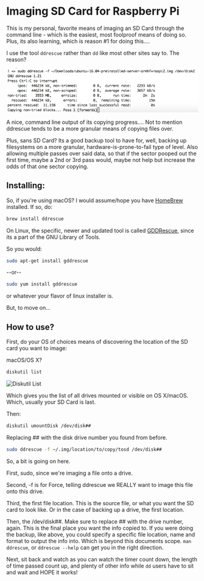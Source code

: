 # Imaging SD Card for Raspberry Pi

This is my personal, favorite means of imaging an SD Card through the command line - which is the easiest, most foolproof means of doing so. Plus, its also learning, which is reason #1 for doing this....

I use the tool `ddrescue` rather than `dd` like most other sites say to. The reason?

![DDRescue Command Line GUI](./ddrescue_ex.jpg)

A nice, command line output of its copying progress.... Not to mention ddrescue tends to be a more granular means of copying files over.

Plus, sans SD Card? Its a good backup tool to have for, well, backing up filesystems on a more granular, hardware-is-prone-to-fail type of level. Also allowing multiple passes over said data, so that if the sector pooped out the first time, maybe a 2nd or 3rd pass would, maybe not help but increase the odds of that one sector copying.

## Installing:

So, if you're using macOS? I would assume/hope you have [HomeBrew][a5d30315] installed. If so, do:

[a5d30315]: brew.sh "HomeBrew - The Missing Package Manager for OS X"

```bash
brew install ddrescue
```

On Linux, the specific, newer and updated tool is called [GDDRescue][39950b63], since its a part of the GNU Library of Tools.

  [39950b63]: https://www.gnu.org/software/ddrescue/ddrescue.html "GDDrescue"

So you would:

```bash
sudo apt-get install gddrescue
```
--or--
```bash
sudo yum install gddrescue
```

or whatever your flavor of linux installer is.

But, to move on...

## How to use?

First, do your OS of choices means of discovering the location of the SD card you want to image:

macOS/OS X?

```bash
diskutil list
```

![Diskutil List](../diskutil_List.jpg)

Which gives you the list of all drives mounted or visible on OS X/macOS. Which, usually your SD Card is last.

Then:

```bash
diskutil umountDisk /dev/disk##
```

Replacing ## with the disk drive number you found from before.

```bash
sudo ddrescue -f ~/.img/location/to/copy/tosd /dev/disk##
```

So, a bit is going on here.

First, sudo, since we're imaging a file onto a drive.

Second, -f is for Force, telling ddrescue we REALLY want to image this file onto this drive.

Third, the first file location. This is the source file, or what you want the SD card to look like. Or in the case of backing up a drive, the first location.

Then, the /dev/disk##. Make sure to replace ## with the drive number, again. This is the final place you want the info copied to. If you were doing the backup, like above, you could specify a specific file location, name and format to output the info into. Which is beyond this documents scope. `man ddrescue`, or `ddrescue --help` can get you in the right direction.

Next, sit back and watch as you can watch the timer count down, the length of time passed count up, and plenty of other info while `dd` users have to sit and wait and HOPE it works!
